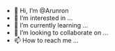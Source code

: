 - 👋 Hi, I’m @Arunron
- 👀 I’m interested in ...
- 🌱 I’m currently learning ...
- 💞️ I’m looking to collaborate on ...
- 📫 How to reach me ...

<!---
Arunron/Arunron is a ✨ special ✨ repository because its `README.md` (this file) appears on your GitHub profile.
You can click the Preview link to take a look at your changes.
--->
